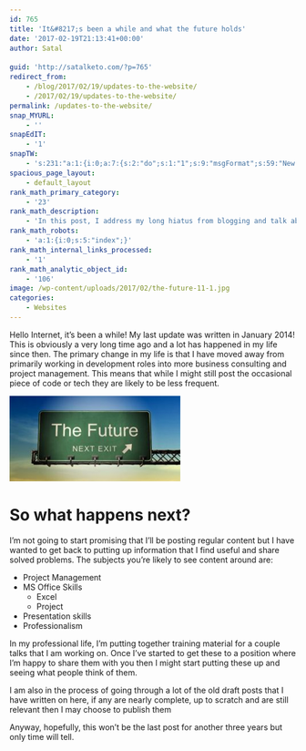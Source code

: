 ```yaml
---
id: 765
title: 'It&#8217;s been a while and what the future holds'
date: '2017-02-19T21:13:41+00:00'
author: Satal

guid: 'http://satalketo.com/?p=765'
redirect_from:
    - /blog/2017/02/19/updates-to-the-website/
    - /2017/02/19/updates-to-the-website/
permalink: /updates-to-the-website/
snap_MYURL:
    - ''
snapEdIT:
    - '1'
snapTW:
    - 's:231:"a:1:{i:0;a:7:{s:2:"do";s:1:"1";s:9:"msgFormat";s:59:"New post (%TITLE%) has been published on %SITENAME% - %URL%";s:8:"attchImg";s:1:"1";s:9:"isAutoImg";s:1:"A";s:8:"imgToUse";s:0:"";s:9:"isAutoURL";s:1:"A";s:8:"urlToUse";s:0:"";}}";'
spacious_page_layout:
    - default_layout
rank_math_primary_category:
    - '23'
rank_math_description:
    - 'In this post, I address my long hiatus from blogging and talk about what the direction of the blog is likely to be going forwards.'
rank_math_robots:
    - 'a:1:{i:0;s:5:"index";}'
rank_math_internal_links_processed:
    - '1'
rank_math_analytic_object_id:
    - '106'
image: /wp-content/uploads/2017/02/the-future-11-1.jpg
categories:
    - Websites
---
```


Hello Internet, it’s been a while! My last update was written in January 2014! This is obviously a very long time ago and a lot has happened in my life since then. The primary change in my life is that I have moved away from primarily working in development roles into more business consulting and project management. This means that while I might still post the occasional piece of code or tech they are likely to be less frequent.

![The future next exit](/assets/images/2017/02/the-future-11-300x150.jpg)

# So what happens next?

I’m not going to start promising that I’ll be posting regular content but I have wanted to get back to putting up information that I find useful and share solved problems. The subjects you’re likely to see content around are:

- Project Management
- MS Office Skills 
    - Excel
    - Project
- Presentation skills
- Professionalism

In my professional life, I’m putting together training material for a couple talks that I am working on. Once I’ve started to get these to a position where I’m happy to share them with you then I might start putting these up and seeing what people think of them.

I am also in the process of going through a lot of the old draft posts that I have written on here, if any are nearly complete, up to scratch and are still relevant then I may choose to publish them

Anyway, hopefully, this won’t be the last post for another three years but only time will tell.